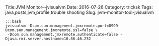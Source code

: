 Title:JVM Monitor--jvisualvm
Date: 2016-07-26
Category: tricksk 
Tags: java,posts,jvm,profile,trouble shooting
Slug: jvm-monitor-tool-jvisualvm

    :::bash
    jvisualvm -Dcom.sun.management.jmxremote.port=8999 -Dcom.sun.management.jmxremote.ssl=false \
     -Dcom.sun.management.jmxremote.authenticate=false -Djava.rmi.server.hostname=10.86.46.252